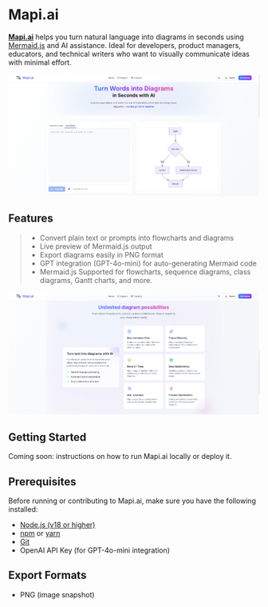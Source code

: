 # Mapi.ai

[**Mapi.ai**](https://mapiai.netlify.app/) helps you turn natural language into diagrams in seconds using [Mermaid.js](https://mermaid.js.org/) and AI assistance. Ideal for developers, product managers, educators, and technical writers who want to visually communicate ideas with minimal effort.

![Mapi.ai Interface](public/Images/mapi-up.png)

## Features

> - Convert plain text or prompts into flowcharts and diagrams
> - Live preview of Mermaid.js output
> - Export diagrams easily in PNG format
> - GPT integration (GPT-4o-mini) for auto-generating Mermaid code
> - Mermaid.js Supported for flowcharts, sequence diagrams, class diagrams, Gantt charts, and more.

![Generated Mermaid Diagram](public/Images/mapi-mid.png)

## Getting Started

Coming soon: instructions on how to run Mapi.ai locally or deploy it.

## Prerequisites

Before running or contributing to Mapi.ai, make sure you have the following installed:

- [Node.js (v18 or higher)](https://nodejs.org/)
- [npm](https://www.npmjs.com/) or [yarn](https://yarnpkg.com/)
- [Git](https://git-scm.com/)
- OpenAI API Key (for GPT-4o-mini integration)

## Export Formats

- PNG (image snapshot)
